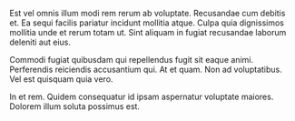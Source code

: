Est vel omnis illum modi rem rerum ab voluptate. Recusandae cum debitis et. Ea sequi facilis pariatur incidunt mollitia atque. Culpa quia dignissimos mollitia unde et rerum totam ut. Sint aliquam in fugiat recusandae laborum deleniti aut eius.
 Commodi fugiat quibusdam qui repellendus fugit sit eaque animi. Perferendis reiciendis accusantium qui. At et quam. Non ad voluptatibus. Vel est quisquam quia vero.
 In et rem. Quidem consequatur id ipsam aspernatur voluptate maiores. Dolorem illum soluta possimus est.